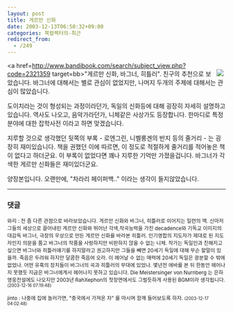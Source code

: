 ```yaml
---
layout: post
title: 게르만 신화
date: 2003-12-13T06:50:32+09:00
categories: 북컬렉터의-최근
redirect_from:
  - /249
---
```


<a href=http://www.bandibook.com/search/subject_view.php?code=2321359 target=bb><img src=http://www.bandibook.com/largeimage/2321359.jpg align=right hspace=5 border=0></a>"게르만 신화, 바그너, 히틀러". 친구의 추천으로 보았습니다. 바그너에 대해서는 별로 관심이 없었지만, 나머지 두개의 주제에 대해서는 관심이 많았습니다.

도이치라는 것이 형성되는 과정이라던가, 독일의 신화등에 대해 굉장히 자세히 설명하고 있습니다. 역사도 나오고, 음악가라던가, 니체같은 사상가도 등장합니다. 한마디로 특정분야에 대한 잡학사전 이라고 하면 맞겠습니다.

지루할 것으로 생각했던 뒷쪽의 부록 - 로엔그린, 니벨룽겐의 반지 등의 줄거리 - 는 굉장히 재미있습니다. 책을 권했던 이에 따르면, 이 정도로 적절하게 줄거리를 적어놓은 책이 없다고 하더군요. 이 부록이 없었다면 꽤나 지루한 기억만 가졌을겁니다. 바그너가 각색한 게르만 신화들은 재미있더군요.

양장본입니다. 오랜만에, "차라리 페이퍼백.." 이라는 생각이 들지않았습니다.

* * *

### 댓글



<!--- cmt:525 --->
<!--- mail: --->
<!--- parent:0 --->

<small>와리 : 전 좀 다른 관점으로 바라보았습니다. 게르만 신화와 바그너, 히틀러로 이어지는 일련의 맥.  신마저 그들의 세상으로 끌어내린 게르만 신화와  뛰어난 각색,작곡능력을 가진 decadence와 기독교 이미지의 대감독 바그너, 극장의 우상으로 만든 게르만 신화를 바라본 히틀러. 인기영합의 지도자가 제대로 된 지도자인지 의문을 품고 바그너의 작품을 사랑하지만 비판하지 않을 수 없는 니체.  작가는 독일인과 친해지고 싶으면 바그너와 히틀러얘기를 하지말라고 권고하지만 그들을 빼면 20세기 독일에 대해 무슨 할말이 있을까.   죽음은 두려워 하지만 달콤한 죽음여 오라. 이 헤어날 수 없는 매력에 20세기 독일은 광분할 수 밖에 없었나.  어떤 유혹의 장치들이 바그너의 곡과 히틀러의 무대에 있었나.  몇년전 에바를 본 뒤 한동안 헤어나지 못했듯 지금은 바그너에게서 헤어나지 못하고 있습니다.  Die Meistersinger von Nurnberg 는 은하영웅전설에도 나오지만 2003년 RahXephon의 첫장면에서도 그럴듯하게 사용된 BGM이라 생각됩니다. <small>(2003-12-16 07:19:48)</small></small>


<!--- cmt:526 --->
<!--- mail: --->
<!--- parent:0 --->

<small>jinto : 나중에 집에 놀러가면, "중국에서 가져온 차" 를 마시며 함께 들어보도록 하자. <small>(2003-12-17 04:02:48)</small></small>

